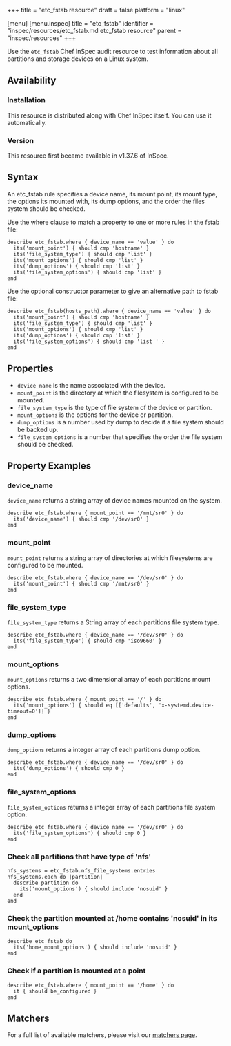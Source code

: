 +++
title = "etc_fstab resource"
draft = false
platform = "linux"

[menu]
  [menu.inspec]
    title = "etc_fstab"
    identifier = "inspec/resources/etc_fstab.md etc_fstab resource"
    parent = "inspec/resources"
+++


Use the `etc_fstab` Chef InSpec audit resource to test information about all partitions and storage devices on a Linux system.


## Availability

### Installation

This resource is distributed along with Chef InSpec itself. You can use it automatically.

### Version

This resource first became available in v1.37.6 of InSpec.

## Syntax

An etc_fstab rule specifies a device name, its mount point, its mount type, the options its mounted with,
its dump options, and the order the files system should be checked.

Use the where clause to match a property to one or more rules in the fstab file:

    describe etc_fstab.where { device_name == 'value' } do
      its('mount_point') { should cmp 'hostname' }
      its('file_system_type') { should cmp 'list' }
      its('mount_options') { should cmp 'list' }
      its('dump_options') { should cmp 'list' }
      its('file_system_options') { should cmp 'list' }
    end

Use the optional constructor parameter to give an alternative path to fstab file:

    describe etc_fstab(hosts_path).where { device_name == 'value' } do
      its('mount_point') { should cmp 'hostname' }
      its('file_system_type') { should cmp 'list' }
      its('mount_options') { should cmp 'list' }
      its('dump_options') { should cmp 'list' }
      its('file_system_options') { should cmp 'list ' }
    end


## Properties

* `device_name` is the name associated with the device.
* `mount_point` is the directory at which the filesystem is configured to be mounted.
* `file_system_type` is the type of file system of the device or partition.
* `mount_options` is the options for the device or partition.
* `dump_options` is a number used by dump to decide if a file system should be backed up.
* `file_system_options` is a number that specifies the order the file system should be checked.


## Property Examples

### device_name

`device_name` returns a string array of device names mounted on the system.

    describe etc_fstab.where { mount_point == '/mnt/sr0' } do
      its('device_name') { should cmp '/dev/sr0' }
    end

### mount_point

`mount_point` returns a string array of directories at which filesystems are configured to be mounted.

    describe etc_fstab.where { device_name == '/dev/sr0' } do
      its('mount_point') { should cmp '/mnt/sr0' }
    end

### file\_system_type

`file_system_type` returns a String array of each partitions file system type.

    describe etc_fstab.where { device_name == '/dev/sr0' } do
      its('file_system_type') { should cmp 'iso9660' }
    end

### mount_options

`mount_options` returns a two dimensional array of each partitions mount options.

    describe etc_fstab.where { mount_point == '/' } do
      its('mount_options') { should eq [['defaults', 'x-systemd.device-timeout=0']] }
    end

### dump_options

`dump_options` returns a integer array of each partitions dump option.

    describe etc_fstab.where { device_name == '/dev/sr0' } do
      its('dump_options') { should cmp 0 }
    end

### file\_system\_options

`file_system_options` returns a integer array of each partitions file system option.

    describe etc_fstab.where { device_name == '/dev/sr0' } do
      its('file_system_options') { should cmp 0 }
    end

### Check all partitions that have type of 'nfs'

    nfs_systems = etc_fstab.nfs_file_systems.entries
    nfs_systems.each do |partition|
      describe partition do
        its('mount_options') { should include 'nosuid' }
      end
    end

### Check the partition mounted at /home contains 'nosuid' in its mount_options

    describe etc_fstab do
      its('home_mount_options') { should include 'nosuid' }
    end

### Check if a partition is mounted at a point

    describe etc_fstab.where { mount_point == '/home' } do
      it { should be_configured }
    end


## Matchers

For a full list of available matchers, please visit our [matchers page](https://www.inspec.io/docs/reference/matchers/).
